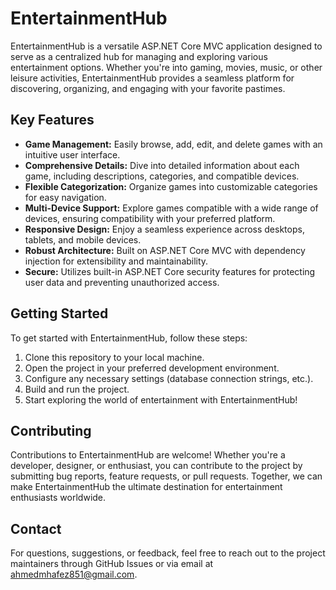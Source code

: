 # EntertainmentHub

EntertainmentHub is a versatile ASP.NET Core MVC application designed to serve as a centralized hub for managing and exploring various entertainment options. Whether you're into gaming, movies, music, or other leisure activities, EntertainmentHub provides a seamless platform for discovering, organizing, and engaging with your favorite pastimes.

## Key Features

- **Game Management:** Easily browse, add, edit, and delete games with an intuitive user interface.
- **Comprehensive Details:** Dive into detailed information about each game, including descriptions, categories, and compatible devices.
- **Flexible Categorization:** Organize games into customizable categories for easy navigation.
- **Multi-Device Support:** Explore games compatible with a wide range of devices, ensuring compatibility with your preferred platform.
- **Responsive Design:** Enjoy a seamless experience across desktops, tablets, and mobile devices.
- **Robust Architecture:** Built on ASP.NET Core MVC with dependency injection for extensibility and maintainability.
- **Secure:** Utilizes built-in ASP.NET Core security features for protecting user data and preventing unauthorized access.

## Getting Started

To get started with EntertainmentHub, follow these steps:

1. Clone this repository to your local machine.
2. Open the project in your preferred development environment.
3. Configure any necessary settings (database connection strings, etc.).
4. Build and run the project.
5. Start exploring the world of entertainment with EntertainmentHub!

## Contributing

Contributions to EntertainmentHub are welcome! Whether you're a developer, designer, or enthusiast, you can contribute to the project by submitting bug reports, feature requests, or pull requests. Together, we can make EntertainmentHub the ultimate destination for entertainment enthusiasts worldwide.



## Contact

For questions, suggestions, or feedback, feel free to reach out to the project maintainers through GitHub Issues or via email at ahmedmhafez851@gmail.com.

